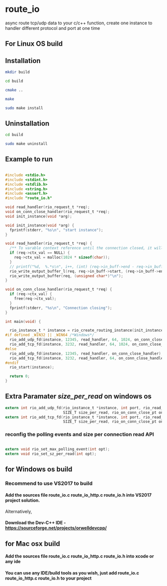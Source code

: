 # route_io
async route tcp/udp data to your c/c++ function, create one instance to handler different protocol and port at one time


## For Linux OS build

## Installation

```bash
mkdir build

cd build

cmake ..

make

sudo make install

```



## Uninstallation

```bash
cd build

sudo make uninstall

```


## Example to run
```c

#include <stdio.h>
#include <stdint.h>
#include <stdlib.h>
#include <string.h>
#include <assert.h>
#include "route_io.h"

void read_handler(rio_request_t *req);
void on_conn_close_handler(rio_request_t *req);
void init_instance(void *arg);

void init_instance(void *arg) {
  fprintf(stderr, "%s\n", "start instance");
}

void read_handler(rio_request_t *req) {
  /** To varable context reference until the connection closed, it will trigger free context handler **/
  if (req->ctx_val == NULL) {
    req->ctx_val = malloc(1024 * sizeof(char));
  }
  // printf("%d,  %.*s\n", i++, (int) (req->in_buff->end - req->in_buff->start), req->in_buff->start);
  rio_write_output_buffer_l(req, req->in_buff->start, (req->in_buff->end - req->in_buff->start));
  rio_write_output_buffer(req, (unsigned char*)"\n");
}

void on_conn_close_handler(rio_request_t *req) {
  if (req->ctx_val) {
    free(req->ctx_val);
  }
  fprintf(stderr, "%s\n", "Connection closing");
}

int main(void) {

  rio_instance_t * instance = rio_create_routing_instance(init_instance, NULL);
#if defined _WIN32 || _WIN64 /*Windows*/
  rio_add_udp_fd(instance, 12345, read_handler, 64, 1024, on_conn_close_handler);
  rio_add_tcp_fd(instance, 3232, read_handler, 64, 1024, on_conn_close_handler);
#else
  rio_add_udp_fd(instance, 12345, read_handler, on_conn_close_handler);
  rio_add_tcp_fd(instance, 3232, read_handler, 64, on_conn_close_handler);
#endif
  rio_start(instance);

  return 0;
}


```

## Extra Paramater *size_per_read* on windows os
```c
extern int rio_add_udp_fd(rio_instance_t *instance, int port, rio_read_handler_pt read_handler, int backlog,
                          SIZE_T size_per_read, rio_on_conn_close_pt on_conn_close_handler);
extern int rio_add_tcp_fd(rio_instance_t *instance, int port, rio_read_handler_pt read_handler, int backlog,
                          SIZE_T size_per_read, rio_on_conn_close_pt on_conn_close_handler);
```

### reconfig the polling events and size per connection read API
```c

extern void rio_set_max_polling_event(int opt);
extern void rio_set_sz_per_read(int opt);

```


## for Windows os build

### Recommend to use VS2017 to build

#### Add the sources file route_io.c route_io_http.c route_io.h into VS2017 project solution.

Alternatively, 

#### Download the Dev-C++ IDE - https://sourceforge.net/projects/orwelldevcpp/



## for Mac osx build

#### Add the sources file route_io.c route_io_http.c route_io.h into xcode or any ide


#### You can use any IDE/build tools as you wish, just add route_io.c route_io_http.c route_io.h to your project




